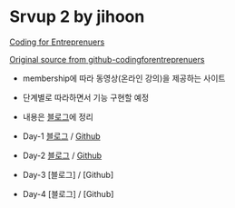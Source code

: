 # Srvup 2 by jihoon
[Coding for Entreprenuers](https://www.codingforentrepreneurs.com/projects/srvup-2/)

[Original source from github-codingforentreprenuers](https://github.com/codingforentrepreneurs/Srvup-2)
- membership에 따라 동영상(온라인 강의)을 제공하는 사이트
- 단계별로 따라하면서 기능 구현할 예정
- 내용은 [블로그](https://dev-navill.tistory.com/category/TIL%20%26%20Todo%20List/Coding%20for%20Entrepreneures)에 정리

- Day-1 [블로그](https://dev-navill.tistory.com/9?category=786371) / [Github](https://github.com/navill/Srvup-2-jihoon/tree/89ded70efc1c0d4ac85c6b8f77e580d1a2fef541)
- Day-2 [블로그](https://dev-navill.tistory.com/10) / [Github](https://github.com/navill/Srvup-2-jihoon/tree/d16a3f10cd75bc345831307f750383922258ac5e)
- Day-3 [블로그] / [Github]
- Day-4 [블로그] / [Github]
